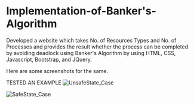 # Implementation-of-Banker's-Algorithm


Developed a website which takes No. of Resources Types and No. of Processes and provides the result whether the process can be completed by avoiding deadlock using Banker's Algorithm by using HTML, CSS, Javascript, Bootstrap, and JQuery.

Here are some screenshots for the same.


TESTED AN EXAMPLE
![UnsafeState_Case](https://user-images.githubusercontent.com/60056081/119275529-42807180-bc33-11eb-902b-0d2543ede687.png)




![SafeState_Case](https://user-images.githubusercontent.com/60056081/119275532-44e2cb80-bc33-11eb-8f4e-87ea40b91498.png)
